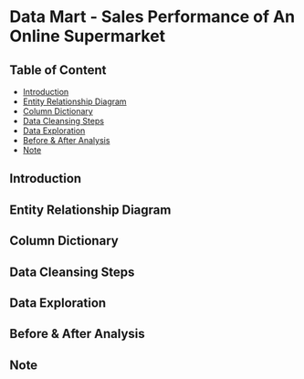 # Data Mart - Sales Performance of An Online Supermarket

## Table of Content
* [Introduction]()
* [Entity Relationship Diagram]()
* [Column Dictionary]()
* [Data Cleansing Steps]()
* [Data Exploration]()
* [Before & After Analysis]()
* [Note](#note)

## Introduction
## Entity Relationship Diagram
## Column Dictionary
## Data Cleansing Steps
## Data Exploration
## Before & After Analysis
## Note

